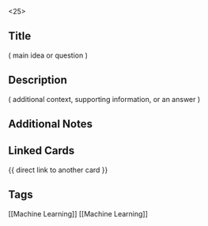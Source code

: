<25>

## Title
( main idea or question )

## Description
( additional context, supporting information, or an answer )

## Additional Notes


## Linked Cards
{{ direct link to another card }}

## Tags
[[Machine Learning]]
[[Machine Learning]]
